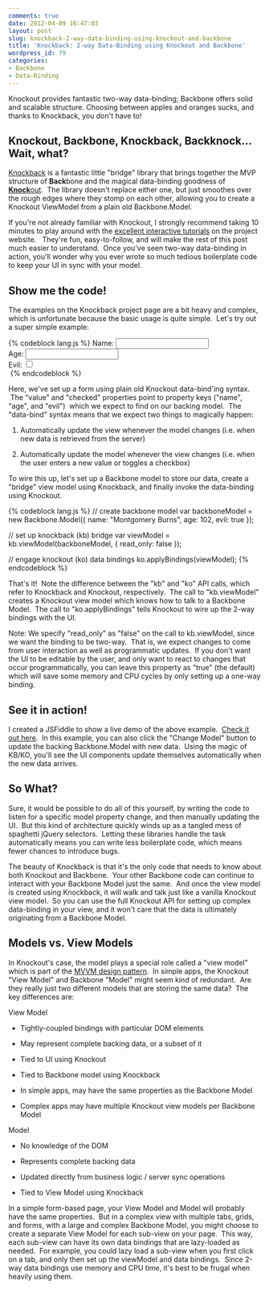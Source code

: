 ```yaml
---
comments: true
date: 2012-04-09 16:47:03
layout: post
slug: knockback-2-way-data-binding-using-knockout-and-backbone
title: 'Knockback: 2-way Data-Binding using Knockout and Backbone'
wordpress_id: 79
categories:
- Backbone
- Data-Binding
---
```


Knockout provides fantastic two-way data-binding; Backbone offers solid and scalable structure. Choosing between apples and oranges sucks, and thanks to Knockback, you don't have to!

<!-- more -->


## Knockout, Backbone, Knockback, Backknock... Wait, what?


[Knockback](http://kmalakoff.github.com/knockback/) is a fantastic little "bridge" library that brings together the MVP structure of **Back**bone and the magical data-binding goodness of [**Knock**out](http://knockoutjs.com/).  The library doesn't replace either one, but just smoothes over the rough edges where they stomp on each other, allowing you to create a Knockout ViewModel from a plain old Backbone.Model.

If you're not already familiar with Knockout, I strongly recommend taking 10 minutes to play around with the [excellent interactive tutorials](http://learn.knockoutjs.com/) on the project website.   They're fun, easy-to-follow, and will make the rest of this post much easier to understand.  Once you've seen two-way data-binding in action, you'll wonder why you ever wrote so much tedious boilerplate code to keep your UI in sync with your model.


## Show me the code!


The examples on the Knockback project page are a bit heavy and complex, which is unfortunate because the basic usage is quite simple.  Let's try out a super simple example:

{% codeblock lang:js %}
Name: <input data-bind="value: name" type="text"/><br>
Age: <input data-bind="value: age" type="text"/><br>
Evil: <input type="checkbox" data-bind="checked: evil" /><br>​
{% endcodeblock %}

Here, we've set up a form using plain old Knockout data-bind'ing syntax.  The "value" and "checked" properties point to property keys ("name", "age", and "evil")  which we expect to find on our backing model.  The "data-bind" syntax means that we expect two things to magically happen:



	
  1. Automatically update the view whenever the model changes (i.e. when new data is retrieved from the server)

	
  2. Automatically update the model whenever the view changes (i.e. when the user enters a new value or toggles a checkbox)


To wire this up, let's set up a Backbone model to store our data, create a "bridge" view model using Knockback, and finally invoke the data-binding using Knockout.

{% codeblock lang:js %}
// create backbone model
var backboneModel = new Backbone.Model({
    name: "Montgomery Burns",
    age: 102,
    evil: true
});
 
// set up knockback (kb) bridge
var viewModel = kb.viewModel(backboneModel, {
    read_only: false
});
 
// engage knockout (ko) data bindings
ko.applyBindings(viewModel);
{% endcodeblock %}

That's it!  Note the difference between the "kb" and "ko" API calls, which refer to Knockback and Knockout, respectively.  The call to "kb.viewModel" creates a Knockout view model which knows how to talk to a Backbone Model.  The call to "ko.applyBindings" tells Knockout to wire up the 2-way bindings with the UI.

Note: We specify "read_only" as "false" on the call to kb.viewModel, since we want the binding to be two-way.  That is, we expect changes to come from user interaction as well as programmatic updates.  If you don't want the UI to be editable by the user, and only want to react to changes that occur programmatically, you can leave this property as "true" (the default) which will save some memory and CPU cycles by only setting up a one-way binding.


## See it in action!


I created a JSFiddle to show a live demo of the above example.  [Check it out here](http://jsfiddle.net/geekdave/bjUBq/).  In this example, you can also click the "Change Model" button to update the backing Backbone.Model with new data.  Using the magic of KB/KO, you'll see the UI components update themselves automatically when the new data arrives.


## So What?


Sure, it would be possible to do all of this yourself, by writing the code to listen for a specific model property change, and then manually updating the UI.  But this kind of architecture quickly winds up as a tangled mess of spaghetti jQuery selectors.  Letting these libraries handle the task automatically means you can write less boilerplate code, which means fewer chances to introduce bugs.

The beauty of Knockback is that it's the only code that needs to know about both Knockout and Backbone.  Your other Backbone code can continue to interact with your Backbone Model just the same.  And once the view model is created using Knockback, it will walk and talk just like a vanilla Knockout view model.  So you can use the full Knockout API for setting up complex data-binding in your view, and it won't care that the data is ultimately originating from a Backbone Model.


## Models vs. View Models


In Knockout's case, the model plays a special role called a "view model" which is part of the [MVVM design pattern](http://knockoutjs.com/documentation/observables.html#mvvm_and_view_models).  In simple apps, the Knockout "View Model" and Backbone "Model" might seem kind of redundant.  Are they really just two different models that are storing the same data?  The key differences are:

View Model



	
  * Tightly-coupled bindings with particular DOM elements

	
  * May represent complete backing data, or a subset of it

	
  * Tied to UI using Knockout

	
  * Tied to Backbone model using Knockback

	
  * In simple apps, may have the same properties as the Backbone Model

	
  * Complex apps may have multiple Knockout view models per Backbone Model


Model

	
  * No knowledge of the DOM

	
  * Represents complete backing data

	
  * Updated directly from business logic / server sync operations

	
  * Tied to View Model using Knockback


In a simple form-based page, your View Model and Model will probably have the same properties.  But in a complex view with multiple tabs, grids, and forms, with a large and complex Backbone Model, you might choose to create a separate View Model for each sub-view on your page.  This way, each sub-view can have its own data bindings that are lazy-loaded as needed.  For example, you could lazy load a sub-view when you first click on a tab, and only then set up the viewModel and data bindings.  Since 2-way data bindings use memory and CPU time, it's best to be frugal when heavily using them.
